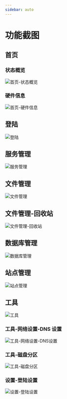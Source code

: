 ```yaml
---
sidebar: auto
---
```


# 功能截图

## 首页

### 状态概览

<img src="images/screenshot/main-page.png" alt="首页-状态概览">

### 硬件信息

<img src="images/screenshot/main-info.png" alt="首页-硬件信息">

## 登陆

<img src="images/screenshot/login-page.png" alt="登陆">

## 服务管理

<img src="images/screenshot/service-manage.png" alt="服务管理">

## 文件管理

<img src="images/screenshot/file-manage.png" alt="文件管理">

## 文件管理-回收站

<img src="images/screenshot/file-trash.png" alt="文件管理-回收站">

## 数据库管理

<img src="images/screenshot/database.png" alt="数据库管理">

## 站点管理

<img src="images/screenshot/site-manage.png" alt="站点管理">

## 工具

<img src="images/screenshot/utils.png" alt="工具">

### 工具-网络设置-DNS 设置

<img src="images/screenshot/network-dns.png" alt="工具-网络设置-DNS设置">

### 工具-磁盘分区

<img src="images/screenshot/disk-partition.png" alt="工具-磁盘分区">

### 设置-登陆设置

<img src="images/screenshot/settings.png" alt="设置-登陆设置">
